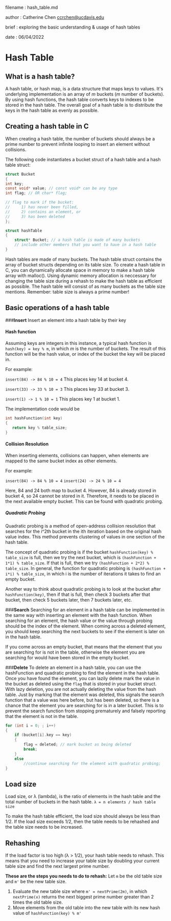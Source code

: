 filename : hash_table.md

author : Catherine Chen ccrchen@ucdavis.edu

brief : exploring the basic understanding & usage of hash tables

date : 06/04/2022


# Hash Table

## What is a hash table?

A hash table, or hash map, is a data structure that maps keys to values. It's underlying implementation is an array of _m_ buckets (_m_ number of buckets). By using hash functions, the hash table converts keys to indexes to be stored in the hash table. The overall goal of a hash table is to distribute the keys in the hash table as evenly as possible.


## Creating a hash table in C

When creating a hash table, the number of buckets should always be a prime number to prevent infinite looping to insert an element without collisions. 

The following code instantiates a bucket struct of a hash table and a hash table struct:

```c
struct Bucket 
{
int key;
const void* value; // const void* can be any type
int flag; // OR char* flag;

// flag to mark if the bucket:
//     1) has never been filled, 
//     2) contains an element, or 
//     3) has been deleted
};

struct hashTable 
{
    struct* Bucket; // a hash table is made of many buckets
    // include other members that you want to have in a hash table
}
```
Hash tables are made of many buckets. The hash table struct contains the array of bucket structs depending on its table size. To create a hash table in C, you can dynamically allocate space in memory to make a hash table array with malloc(). Using dynamic memory allocation is neccessary for changing the table size during a rehash to make the hash table as efficient as possible. The hash table will consist of as many buckets as the table size mentions. Remember: table size is always a prime number!

## Basic operations of a hash table

###**Insert**
Insert an element into a hash table by their key

#### Hash function

Assuming keys are integers in this instance, a typical hash function is `hash(key) = key % m`, in which _m_ is the number of buckets. The result of this function will be the hash value, or index of the bucket the key will be placed in.

For example: 

`insert(84) -> 84 % 10 = 4`
This places key 14 at bucket 4.

`insert(33) -> 33 % 10 = 3`
This places key 33 at bucket 3.

`insert(1) -> 1 % 10 = 1`
This places key 1 at bucket 1.

The implementation code would be 
```c
int hashFunction(int key)
{
   return key % table_size;
}
```
#### Collision Resolution

When inserting elements, collisions can happen, when elements are mapped to the same bucket index as other elements.

For example:

`insert(84) -> 84 % 10 = 4`
`insert(24) -> 24 % 10 = 4`

Here, 84 and 24 both map to bucket 4. However, 84 is already stored in bucket 4, so 24 cannot be stored in it. Therefore, it needs to be placed in the next available empty bucket. This can be found with quadratic probing.

##### Quadratic Probing

Quadratic probing is a method of open-address collision resolution that searches for the i^2th bucket in the ith iteration based on the original hash value index. This method prevents clustering of values in one section of the hash table.

The concept of quadratic probing is if the bucket `hashFunction(key) % table_size` is full, then we try the next bucket, which is  `(hashFunction + 1*1) % table_size`. If that is full, then we try `(hashFunction + 2*2) % table_size`. In general, the function for quadratic probing is `(hashFunction + i*i) % table_size`, in which i is the number of iterations it takes to find an empty bucket. 

Another way to think about quadratic probing is to look at the bucket after `hashFunction(key)`, then if that is full, then check 3 buckets after that bucket, then check 5 buckets later, then 7 buckets later, etc. 

###**Search**
Searching for an element in a hash table can be implemented in the same way with inserting an element with the hash function. When searching for an element, the hash value or the value through probing should be the index of the element. When coming across a deleted element, you should keep searching the next buckets to see if the element is later on in the hash table. 

If you come across an empty bucket, that means that the element that you are searching for is not in the table, otherwise the element you are searching for would have been stored in the empty bucket. 

###**Delete**
To delete an element in a hash table, you can use the hashFunction and quadratic probing to find the element in the hash table. Once you have found the element, you can lazily delete mark the value in the bucket as deleted using the `flag` that is stored in your bucket struct. With lazy deletion, you are not actually deleting the value from the hash table. Just by marking that the element was deleted, this signals the search function that a value was here before, but has been deleted, so there is a chance that the element you are searching for is in a later bucket. This is to prevent the search function from stopping prematurely and falsely reporting that the element is not in the table.

```c
for (int i = 0; ; i++) 
{
    if (bucket[i].key == key) 
    {
        flag = deleted; // mark bucket as being deleted
        break;
    } 
    else 
        //continue searching for the element with quadratic probing;
}
```


## Load size
Load size, or λ (lambda), is the ratio of elements in the hash table and the total number of buckets in the hash table. 
`λ = n elements / hash table size`

To make the hash table efficient, the load size should always be less than 1/2. If the load size exceeds 1/2, then the table needs to be rehashed and the table size needs to be increased.

## Rehashing
If the load factor is too high (λ > 1/2), your hash table needs to rehash. This means that you need to increase your table size by doubling your current table size and find the next largest prime number. 

**These are the steps you needs to do to rehash:**
Let `m` be the old table size and `m'` be the new table size.

1) Evaluate the new table size where `m' = nextPrime(2m)`, in which `nextPrime(x)` returns the next biggest prime number greater than 2 times the old table size.
2) Move elements from the old table into the new table with its new hash value of `hashFunction(key) % m'`



